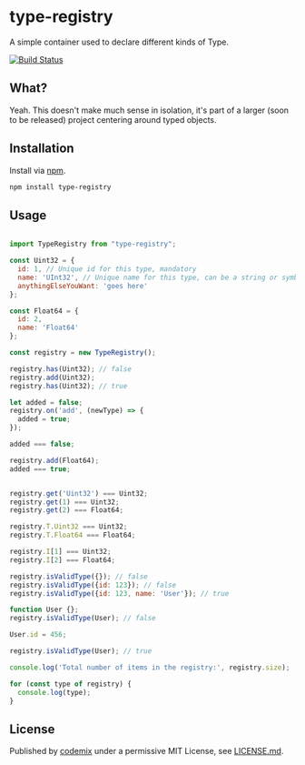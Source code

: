 # type-registry
A simple container used to declare different kinds of Type.

[![Build Status](https://travis-ci.org/codemix/type-registry.svg?branch=master)](https://travis-ci.org/codemix/type-registry)

## What?
Yeah. This doesn't make much sense in isolation, it's part of a larger (soon to be released) project centering around typed objects.

## Installation

Install via [npm](https://npmjs.org/package/type-registry).
```sh
npm install type-registry
```

## Usage

```js

import TypeRegistry from "type-registry";

const Uint32 = {
  id: 1, // Unique id for this type, mandatory
  name: 'UInt32', // Unique name for this type, can be a string or symbol, mandatory.
  anythingElseYouWant: 'goes here'
};

const Float64 = {
  id: 2,
  name: 'Float64'
};

const registry = new TypeRegistry();

registry.has(Uint32); // false
registry.add(Uint32);
registry.has(Uint32); // true

let added = false;
registry.on('add', (newType) => {
  added = true;
});

added === false;

registry.add(Float64);
added === true;


registry.get('Uint32') === Uint32;
registry.get(1) === Uint32;
registry.get(2) === Float64;

registry.T.Uint32 === Uint32;
registry.T.Float64 === Float64;

registry.I[1] === Uint32;
registry.I[2] === Float64;

registry.isValidType({}); // false
registry.isValidType({id: 123}); // false
registry.isValidType({id: 123, name: 'User'}); // true

function User {};
registry.isValidType(User); // false

User.id = 456;

registry.isValidType(User); // true

console.log('Total number of items in the registry:', registry.size);

for (const type of registry) {
  console.log(type);
}
```


## License

Published by [codemix](http://codemix.com/) under a permissive MIT License, see [LICENSE.md](./LICENSE.md).
